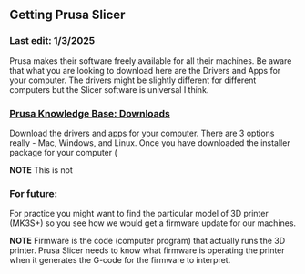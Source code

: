 ## Getting Prusa Slicer

### Last edit: 1/3/2025

Prusa makes their software freely available for all their machines. Be aware that what you are looking to download here are the Drivers and Apps for your computer. The drivers might be slightly different for different computers but the Slicer software is universal I think. 

### [Prusa Knowledge Base: Downloads](https://help.prusa3d.com/downloads)

Download the drivers and apps for your computer. There are 3 options really - Mac, Windows, and Linux. Once you have downloaded the installer package for your computer (

**NOTE** This is not 

### For future:

For practice you might want to find the particular model of 3D printer (MK3S+) so you see how we would get a firmware update for our machines. 

**NOTE** Firmware is the code (computer program) that actually runs the 3D printer. Prusa Slicer needs to know what firmware is operating  the printer when it generates the G-code for the firmware to interpret. 